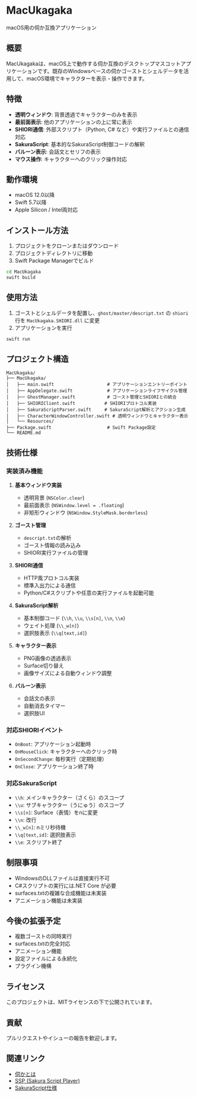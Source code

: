 # MacUkagaka

macOS用の伺か互換アプリケーション

## 概要

MacUkagakaは、macOS上で動作する伺か互換のデスクトップマスコットアプリケーションです。既存のWindowsベースの伺かゴーストとシェルデータを活用して、macOS環境でキャラクターを表示・操作できます。

## 特徴

- **透明ウィンドウ**: 背景透過でキャラクターのみを表示
- **最前面表示**: 他のアプリケーションの上に常に表示
- **SHIORI通信**: 外部スクリプト（Python, C# など）や実行ファイルとの通信対応
- **SakuraScript**: 基本的なSakuraScript制御コードの解釈
- **バルーン表示**: 会話文とセリフの表示
- **マウス操作**: キャラクターへのクリック操作対応

## 動作環境

- macOS 12.0以降
- Swift 5.7以降
- Apple Silicon / Intel両対応

## インストール方法

1. プロジェクトをクローンまたはダウンロード
2. プロジェクトディレクトリに移動
3. Swift Package Managerでビルド

```bash
cd MacUkagaka
swift build
```

## 使用方法

1. ゴーストとシェルデータを配置し、`ghost/master/descript.txt` の `shiori` 行を `MacUkagaka.SHIORI.dll` に変更
2. アプリケーションを実行

```bash
swift run
```

## プロジェクト構造

```
MacUkagaka/
├── MacUkagaka/
│   ├── main.swift                    # アプリケーションエントリーポイント
│   ├── AppDelegate.swift             # アプリケーションライフサイクル管理
│   ├── GhostManager.swift            # ゴースト管理とSHIORIとの統合
│   ├── SHIORIClient.swift           # SHIORIプロトコル実装
│   ├── SakuraScriptParser.swift     # SakuraScript解析とアクション生成
│   ├── CharacterWindowController.swift # 透明ウィンドウとキャラクター表示
│   └── Resources/
├── Package.swift                     # Swift Package設定
└── README.md
```

## 技術仕様

### 実装済み機能

1. **基本ウィンドウ実装**
   - 透明背景 (`NSColor.clear`)
   - 最前面表示 (`NSWindow.level = .floating`)
   - 非矩形ウィンドウ (`NSWindow.StyleMask.borderless`)

2. **ゴースト管理**
   - `descript.txt`の解析
   - ゴースト情報の読み込み
   - SHIORI実行ファイルの管理

3. **SHIORI通信**
   - HTTP風プロトコル実装
   - 標準入出力による通信
   - Python/C#スクリプトや任意の実行ファイルを起動可能

4. **SakuraScript解析**
   - 基本制御コード (`\\h`, `\\u`, `\\s[n]`, `\\n`, `\\e`)
   - ウェイト処理 (`\\_w[n]`)
   - 選択肢表示 (`\\q[text,id]`)

5. **キャラクター表示**
   - PNG画像の透過表示
   - Surface切り替え
   - 画像サイズによる自動ウィンドウ調整

6. **バルーン表示**
   - 会話文の表示
   - 自動消去タイマー
   - 選択肢UI

### 対応SHIORIイベント

- `OnBoot`: アプリケーション起動時
- `OnMouseClick`: キャラクターへのクリック時
- `OnSecondChange`: 毎秒実行（定期処理）
- `OnClose`: アプリケーション終了時

### 対応SakuraScript

- `\\h`: メインキャラクター（さくら）のスコープ
- `\\u`: サブキャラクター（うにゅう）のスコープ
- `\\s[n]`: Surface（表情）をnに変更
- `\\n`: 改行
- `\\_w[n]`: nミリ秒待機
- `\\q[text,id]`: 選択肢表示
- `\\e`: スクリプト終了

## 制限事項

- WindowsのDLLファイルは直接実行不可
- C#スクリプトの実行には.NET Core が必要
- surfaces.txtの複雑な合成機能は未実装
- アニメーション機能は未実装

## 今後の拡張予定

- 複数ゴーストの同時実行
- surfaces.txtの完全対応
- アニメーション機能
- 設定ファイルによる永続化
- プラグイン機構

## ライセンス

このプロジェクトは、MITライセンスの下で公開されています。

## 貢献

プルリクエストやイシューの報告を歓迎します。

## 関連リンク

- [伺かとは](https://ukagaka.jp/)
- [SSP (Sakura Script Player)](http://ssp.shillest.net/)
- [SakuraScript仕様](https://ssp.shillest.net/ukadoc/manual/manual_sakura_script.html)
